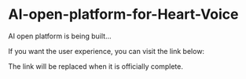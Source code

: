 # AI-open-platform-for-Heart-Voice

AI open platform is being built...

If you want the user experience, you can visit the link below: 

The link will be replaced when it is officially complete.
